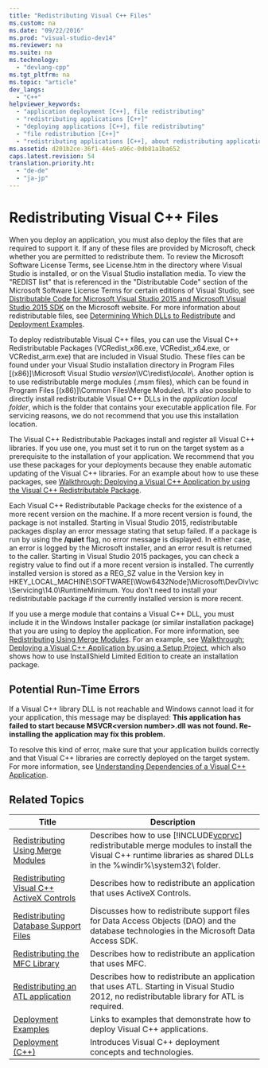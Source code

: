 ```yaml
---
title: "Redistributing Visual C++ Files"
ms.custom: na
ms.date: "09/22/2016"
ms.prod: "visual-studio-dev14"
ms.reviewer: na
ms.suite: na
ms.technology: 
  - "devlang-cpp"
ms.tgt_pltfrm: na
ms.topic: "article"
dev_langs: 
  - "C++"
helpviewer_keywords: 
  - "application deployment [C++], file redistributing"
  - "redistributing applications [C++]"
  - "deploying applications [C++], file redistributing"
  - "file redistribution [C++]"
  - "redistributing applications [C++], about redistributing applications"
ms.assetid: d201b2ce-36f1-44e5-a96c-0db81a1ba652
caps.latest.revision: 54
translation.priority.ht: 
  - "de-de"
  - "ja-jp"
---
```

# Redistributing Visual C++ Files
When you deploy an application, you must also deploy the files that are required to support it. If any of these files are provided by Microsoft, check whether you are permitted to redistribute them. To review the Microsoft Software License Terms, see License.htm in the directory where Visual Studio is installed, or on the Visual Studio installation media. To view the "REDIST list" that is referenced in the "Distributable Code" section of the Microsoft Software License Terms for certain editions of Visual Studio, see [Distributable Code for Microsoft Visual Studio 2015 and Microsoft Visual Studio 2015 SDK](http://go.microsoft.com/fwlink/p/?LinkId=523763) on the Microsoft website. For more information about redistributable files, see [Determining Which DLLs to Redistribute](../vs140/determining-which-dlls-to-redistribute.md) and [Deployment Examples](../vs140/deployment-examples.md).  
  
 To deploy redistributable Visual C++ files, you can use the Visual C++ Redistributable Packages (VCRedist_x86.exe, VCRedist_x64.exe, or VCRedist_arm.exe) that are included in Visual Studio. These files can be found under your Visual Studio installation directory in Program Files [(x86)]\Microsoft Visual Studio *version*\VC\redist\\*locale*\\. Another option is to use redistributable merge modules (.msm files), which can be found in Program Files [(x86)]\Common Files\Merge Modules\\. It's also possible to directly install redistributable Visual C++ DLLs in the *application local folder*, which is the folder that contains your executable application file. For servicing reasons, we do not recommend that you use this installation location.  
  
 The Visual C++ Redistributable Packages install and register all Visual C++ libraries. If you use one, you must set it to run on the target system as a prerequisite to the installation of your application. We recommend that you use these packages for your deployments because they enable automatic updating of the Visual C++ libraries. For an example about how to use these packages, see [Walkthrough: Deploying a Visual C++ Application by using the Visual C++ Redistributable Package](../vs140/walkthrough--deploying-a-visual-c---application-by-using-the-visual-c---redistributable-package.md).  
  
 Each Visual C++ Redistributable Package checks for the existence of a more recent version on the machine. If a more recent version is found, the package is not installed. Starting in Visual Studio 2015, redistributable packages display an error message stating that setup failed. If a package is run by using the **/quiet** flag, no error message is displayed. In either case, an error is logged by the Microsoft installer, and an error result is returned to the caller. Starting in Visual Studio 2015 packages, you can check a registry value to find out if a more recent version is installed. The currently installed version is stored as a REG_SZ value in the Version key in HKEY_LOCAL_MACHINE\SOFTWARE[\Wow6432Node]\Microsoft\DevDiv\vc\Servicing\14.0\RuntimeMinimum. You don't need to install your redistributable package if the currently installed version is more recent.  
  
 If you use a merge module that contains a Visual C++ DLL, you must include it in the Windows Installer package (or similar installation package) that you are using to deploy the application. For more information, see [Redistributing Using Merge Modules](../vs140/redistributing-components-by-using-merge-modules.md). For an example, see [Walkthrough: Deploying a Visual C++ Application by using a Setup Project](../vs140/walkthrough--deploying-a-visual-c---application-by-using-a-setup-project.md), which also shows how to use InstallShield Limited Edition to create an installation package.  
  
## Potential Run-Time Errors  
 If a Visual C++ library DLL is not reachable and Windows cannot load it for your application, this message may be displayed: **This application has failed to start because MSVCR<version number\>.dll was not found. Re-installing the application may fix this problem.**  
  
 To resolve this kind of error, make sure that your application builds correctly and that Visual C++ libraries are correctly deployed on the target system. For more information, see [Understanding Dependencies of a Visual C++ Application](../vs140/understanding-the-dependencies-of-a-visual-c---application.md).  
  
## Related Topics  
  
|Title|Description|  
|-----------|-----------------|  
|[Redistributing Using Merge Modules](../vs140/redistributing-components-by-using-merge-modules.md)|Describes how to use [!INCLUDE[vcprvc](../vs140/includes/vcprvc_md.md)] redistributable merge modules to install the Visual C++ runtime libraries as shared DLLs in the %windir%\system32\ folder.|  
|[Redistributing Visual C++ ActiveX Controls](../vs140/redistributing-visual-c---activex-controls.md)|Describes how to redistribute an application that uses ActiveX Controls.|  
|[Redistributing Database Support Files](../vs140/redistributing-database-support-files.md)|Discusses how to redistribute support files for Data Access Objects (DAO) and the database technologies in the Microsoft Data Access SDK.|  
|[Redistributing the MFC Library](../vs140/redistributing-the-mfc-library.md)|Describes how to redistribute an application that uses MFC.|  
|[Redistributing an ATL application](../vs140/redistributing-an-atl-application.md)|Describes how to redistribute an application that uses ATL. Starting in Visual Studio 2012, no redistributable library for ATL is required.|  
|[Deployment Examples](../vs140/deployment-examples.md)|Links to examples that demonstrate how to deploy Visual C++ applications.|  
|[Deployment (C++)](../vs140/deploying-native-desktop-applications--visual-c---.md)|Introduces Visual C++ deployment concepts and technologies.|
